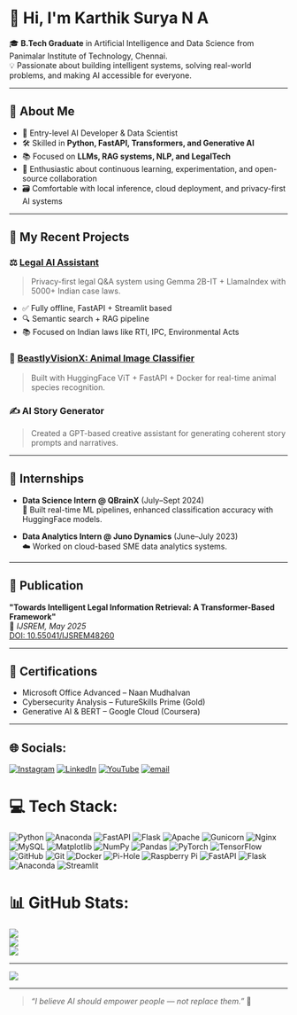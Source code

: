 # 👋 Hi, I'm Karthik Surya N A

🎓 **B.Tech Graduate** in Artificial Intelligence and Data Science from Panimalar Institute of Technology, Chennai.  
💡 Passionate about building intelligent systems, solving real-world problems, and making AI accessible for everyone.

---

## 🚀 About Me

- 🤖 Entry-level AI Developer & Data Scientist
- 🛠️ Skilled in **Python, FastAPI, Transformers, and Generative AI**
- 📚 Focused on **LLMs, RAG systems, NLP, and LegalTech**
- 🧠 Enthusiastic about continuous learning, experimentation, and open-source collaboration
- 🗃️ Comfortable with local inference, cloud deployment, and privacy-first AI systems

---

## 🔨 My Recent Projects

### ⚖️ [Legal AI Assistant](https://github.com/naKarthikSurya/Legal-AI-Model)
> Privacy-first legal Q&A system using Gemma 2B-IT + LlamaIndex with 5000+ Indian case laws.

- ✅ Fully offline, FastAPI + Streamlit based
- 🔍 Semantic search + RAG pipeline
- 📚 Focused on Indian laws like RTI, IPC, Environmental Acts

### 🐾 [BeastlyVisionX: Animal Image Classifier](https://github.com/naKarthikSurya/BeastlyVisionX-Animal-Image-Classifier)
> Built with HuggingFace ViT + FastAPI + Docker for real-time animal species recognition.

### ✍️ AI Story Generator
> Created a GPT-based creative assistant for generating coherent story prompts and narratives.

---

## 🧪 Internships

- **Data Science Intern @ QBrainX** (July–Sept 2024)  
  🔬 Built real-time ML pipelines, enhanced classification accuracy with HuggingFace models.

- **Data Analytics Intern @ Juno Dynamics** (June–July 2023)  
  ☁️ Worked on cloud-based SME data analytics systems.

---

## 📝 Publication

**"Towards Intelligent Legal Information Retrieval: A Transformer-Based Framework"**  
📄 *IJSREM, May 2025*  
[DOI: 10.55041/IJSREM48260](https://doi.org/10.55041/IJSREM48260)

---

## 📜 Certifications

- Microsoft Office Advanced – Naan Mudhalvan
- Cybersecurity Analysis – FutureSkills Prime (Gold)
- Generative AI & BERT – Google Cloud (Coursera)

---

## 🌐 Socials:
[![Instagram](https://img.shields.io/badge/Instagram-%23E4405F.svg?logo=Instagram&logoColor=white)](https://instagram.com/n.a.karthiksurya) [![LinkedIn](https://img.shields.io/badge/LinkedIn-%230077B5.svg?logo=linkedin&logoColor=white)](https://linkedin.com/in/karthiksurya-na) [![YouTube](https://img.shields.io/badge/YouTube-%23FF0000.svg?logo=YouTube&logoColor=white)](https://youtube.com/@nakarthiksurya) [![email](https://img.shields.io/badge/Email-D14836?logo=gmail&logoColor=white)](mailto:n.a.karthiksurya@gmail.com) 

# 💻 Tech Stack:
![Python](https://img.shields.io/badge/python-3670A0?style=for-the-badge&logo=python&logoColor=ffdd54) ![Anaconda](https://img.shields.io/badge/Anaconda-%2344A833.svg?style=for-the-badge&logo=anaconda&logoColor=white) ![FastAPI](https://img.shields.io/badge/FastAPI-005571?style=for-the-badge&logo=fastapi) ![Flask](https://img.shields.io/badge/flask-%23000.svg?style=for-the-badge&logo=flask&logoColor=white) ![Apache](https://img.shields.io/badge/apache-%23D42029.svg?style=for-the-badge&logo=apache&logoColor=white) ![Gunicorn](https://img.shields.io/badge/gunicorn-%298729.svg?style=for-the-badge&logo=gunicorn&logoColor=white) ![Nginx](https://img.shields.io/badge/nginx-%23009639.svg?style=for-the-badge&logo=nginx&logoColor=white) ![MySQL](https://img.shields.io/badge/mysql-4479A1.svg?style=for-the-badge&logo=mysql&logoColor=white) ![Matplotlib](https://img.shields.io/badge/Matplotlib-%23ffffff.svg?style=for-the-badge&logo=Matplotlib&logoColor=black) ![NumPy](https://img.shields.io/badge/numpy-%23013243.svg?style=for-the-badge&logo=numpy&logoColor=white) ![Pandas](https://img.shields.io/badge/pandas-%23150458.svg?style=for-the-badge&logo=pandas&logoColor=white) ![PyTorch](https://img.shields.io/badge/PyTorch-%23EE4C2C.svg?style=for-the-badge&logo=PyTorch&logoColor=white) ![TensorFlow](https://img.shields.io/badge/TensorFlow-%23FF6F00.svg?style=for-the-badge&logo=TensorFlow&logoColor=white) ![GitHub](https://img.shields.io/badge/github-%23121011.svg?style=for-the-badge&logo=github&logoColor=white) ![Git](https://img.shields.io/badge/git-%23F05033.svg?style=for-the-badge&logo=git&logoColor=white) ![Docker](https://img.shields.io/badge/docker-%230db7ed.svg?style=for-the-badge&logo=docker&logoColor=white) ![Pi-Hole](https://img.shields.io/badge/pihole-%2396060C.svg?style=for-the-badge&logo=pi-hole&logoColor=white) ![Raspberry Pi](https://img.shields.io/badge/-Raspberry_Pi-C51A4A?style=for-the-badge&logo=Raspberry-Pi) ![FastAPI](https://img.shields.io/badge/FastAPI-005571?style=for-the-badge&logo=fastapi) ![Flask](https://img.shields.io/badge/flask-%23000.svg?style=for-the-badge&logo=flask&logoColor=white) ![Anaconda](https://img.shields.io/badge/Anaconda-%2344A833.svg?style=for-the-badge&logo=anaconda&logoColor=white) ![Streamlit](https://img.shields.io/badge/Streamlit-%23FE4B4B.svg?style=for-the-badge&logo=streamlit&logoColor=white)

# 📊 GitHub Stats:
![](https://github-readme-stats.vercel.app/api?username=nakarthiksurya&theme=dark&hide_border=false&include_all_commits=false&count_private=false)<br/>
![](https://nirzak-streak-stats.vercel.app/?user=nakarthiksurya&theme=dark&hide_border=false)<br/>
![](https://github-readme-stats.vercel.app/api/top-langs/?username=nakarthiksurya&theme=dark&hide_border=false&include_all_commits=false&count_private=false&layout=compact)

---
[![](https://visitcount.itsvg.in/api?id=nakarthiksurya&icon=0&color=0)](https://visitcount.itsvg.in)

---

> *“I believe AI should empower people — not replace them.”* 🤝
